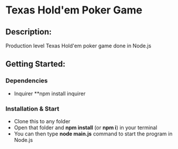 # Texas Hold'em Poker Game
## Description:
Production level Texas Hold'em poker game done in Node.js
## Getting Started:
### Dependencies
* Inquirer **npm install inquirer
### Installation & Start
* Clone this to any folder
* Open that folder and **npm install** (or **npm i**) in your terminal
* You can then type **node main.js** command to start the program in Node.js
